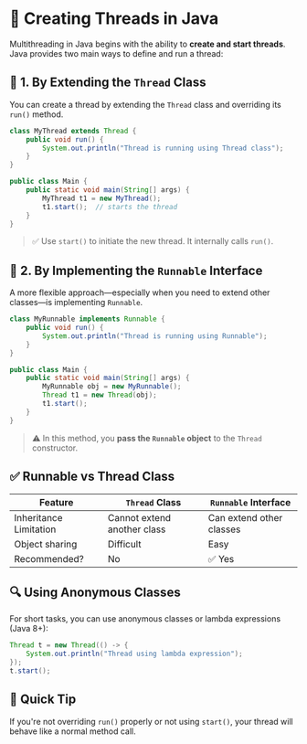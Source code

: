 # 🧵 Creating Threads in Java

Multithreading in Java begins with the ability to **create and start threads**. Java provides two main ways to define and run a thread:


## 🔹 1. By Extending the `Thread` Class

You can create a thread by extending the `Thread` class and overriding its `run()` method.

```java
class MyThread extends Thread {
    public void run() {
        System.out.println("Thread is running using Thread class");
    }
}

public class Main {
    public static void main(String[] args) {
        MyThread t1 = new MyThread();  
        t1.start();  // starts the thread
    }
}
```

> ✅ Use `start()` to initiate the new thread. It internally calls `run()`.


## 🔸 2. By Implementing the `Runnable` Interface

A more flexible approach—especially when you need to extend other classes—is implementing `Runnable`.

```java
class MyRunnable implements Runnable {
    public void run() {
        System.out.println("Thread is running using Runnable");
    }
}

public class Main {
    public static void main(String[] args) {
        MyRunnable obj = new MyRunnable();
        Thread t1 = new Thread(obj);  
        t1.start();  
    }
}
```

> ⚠️ In this method, you **pass the `Runnable` object** to the `Thread` constructor.


## ✅ Runnable vs Thread Class

| Feature                   | `Thread` Class             | `Runnable` Interface        |
|---------------------------|----------------------------|-----------------------------|
| Inheritance Limitation    | Cannot extend another class| Can extend other classes    |
| Object sharing            | Difficult                  | Easy                        |
| Recommended?              | No                         | ✅ Yes                      |


## 🔍 Using Anonymous Classes

For short tasks, you can use anonymous classes or lambda expressions (Java 8+):

```java
Thread t = new Thread(() -> {
    System.out.println("Thread using lambda expression");
});
t.start();
```


## 🚀 Quick Tip

If you're not overriding `run()` properly or not using `start()`, your thread will behave like a normal method call.


